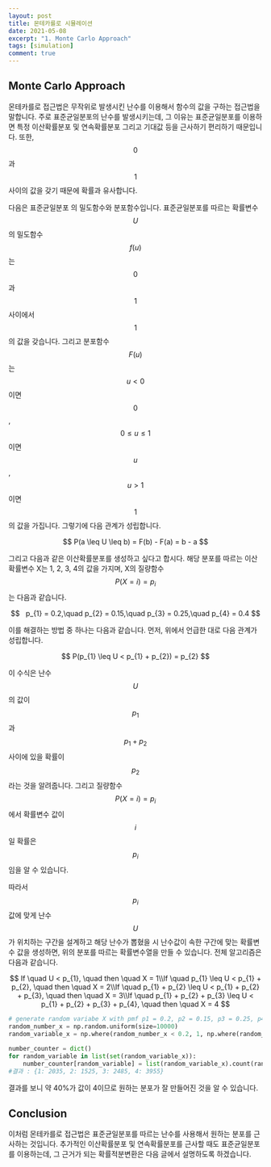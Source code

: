 ```yaml
---
layout: post
title: 몬테카를로 시뮬레이션
date: 2021-05-08
excerpt: "1. Monte Carlo Approach"
tags: [simulation]
comment: true
---
```


## Monte Carlo Approach

몬테카를로 접근법은 무작위로 발생시킨 난수를 이용해서 함수의 값을 구하는 접근법을 말합니다. 주로 표준균일분포의 난수를 발생시키는데, 그 이유는 표준균일분포를 이용하면 특정 이산확률분포 및 연속확률분포 그리고 기대값 등을 근사하기 편리하기 때문입니다. 또한, $$0​$$ 과 $$1​$$ 사이의 값을 갖기 때문에 확률과 유사합니다. 

다음은 표준균일분포 의 밀도함수와 분포함수입니다. 표준균일분포를 따르는 확률변수 $$U$$ 의 밀도함수 $$f(u)$$는 $$0$$과 $$1$$ 사이에서 $$1$$의 값을 갖습니다. 그리고 분포함수 $$F(u)$$는 $$u < 0$$이면 $$0$$, $$0 \leq u \leq 1$$이면 $$u$$, $$u > 1$$이면 $$1​$$의 값을 가집니다. 그렇기에 다음 관계가 성립합니다.

<p align="center">
$$	
	P(a \leq U \leq b) = F(b) - F(a) = b - a
$$
</p>


그리고 다음과 같은 이산확률분포를 생성하고 싶다고 합시다. 해당 분포를 따르는 이산확률변수 X는 1, 2, 3, 4의 값을 가지며, X의 질량함수 $$P(X=i)=p_{i}​$$는 다음과 같습니다.

<p align="center">
    $$
 	p_{1} = 0.2,\quad p_{2} = 0.15,\quad p_{3} = 0.25,\quad p_{4} = 0.4
	$$
</p>

이를 해결하는 방법 중 하나는 다음과 같습니다. 먼저, 위에서 언급한 대로 다음 관계가 성립합니다.

<p align="center">
$$
    P(p_{1} \leq U < p_{1} + p_{2}) = p_{2}
$$
</p>

이 수식은 난수 $$U​$$의 값이 $$p_{1}​$$ 과 $$p_{1} + p_{2}​$$ 사이에 있을 확률이 $$p_{2}​$$라는 것을 알려줍니다. 그리고 질량함수 $$P(X=i)=p_{i}​$$에서 확률변수 값이 $$i​$$일 확률은 $$p_{i}​$$임을 알 수 있습니다.

따라서 $$p_{i}$$ 값에 맞게 난수 $$U​$$가 위치하는 구간을 설계하고 해당 난수가 뽑혔을 시 난수값이 속한 구간에 맞는 확률변수 값을 생성하면, 위의 분포를 따르는 확률변수열을 만들 수 있습니다. 전체 알고리즘은 다음과 같습니다.

<p align="center">	
$$
If \quad U < p_{1}, \quad then \quad X = 1\\If \quad p_{1} \leq U < p_{1} + p_{2}, \quad then \quad X = 2\\If \quad p_{1} + p_{2} \leq U < p_{1} + p_{2} + p_{3}, \quad then \quad X = 3\\If \quad p_{1} + p_{2} + p_{3} \leq U < p_{1} + p_{2} + p_{3} + p_{4}, \quad then \quad X = 4
$$
</p>




```python
# generate random variabe X with pmf p1 = 0.2, p2 = 0.15, p3 = 0.25, p4 = 0.4
random_number_x = np.random.uniform(size=10000)
random_variable_x = np.where(random_number_x < 0.2, 1, np.where(random_number_x < 0.35, 2, np.where(random_number_x < 0.6, 3, 4)))

number_counter = dict()
for random_variable in list(set(random_variable_x)):
    number_counter[random_variable] = list(random_variable_x).count(random_variable)
#결과 : {1: 2035, 2: 1525, 3: 2485, 4: 3955}
```

결과를 보니 약 40%가 값이 4이므로 원하는 분포가 잘 만들어진 것을 알 수 있습니다.

## Conclusion

이처럼 몬테카를로 접근법은 표준균일분포를 따르는 난수를 사용해서 원하는 분포를 근사하는 것입니다. 추가적인 이산확률분포 및 연속확률분포를 근사할 때도 표준균일분포를 이용하는데, 그 근거가 되는 확률적분변환은 다음 글에서 설명하도록 하겠습니다.
